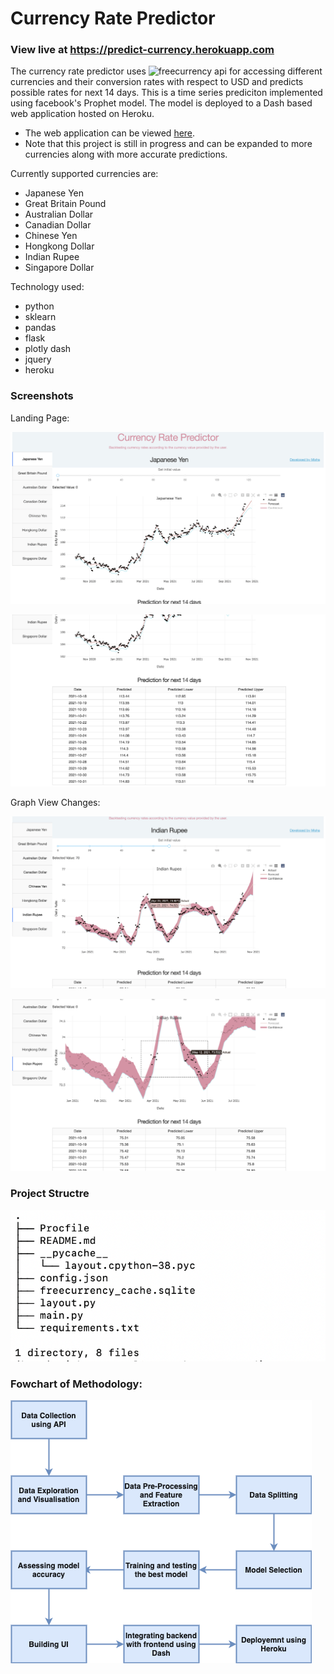 # Currency Rate Predictor

### View live at https://predict-currency.herokuapp.com

The currency rate predictor uses ![freecurrency api](freecurrencyapi.net/) for accessing different currencies and their conversion rates with respect to USD and predicts possible rates for next 14 days. This is a time series prediciton implemented using facebook's Prophet model. The model is deployed to a Dash based web application hosted on Heroku.  

- The web application can be viewed [here](https://currency-predictor-app.herokuapp.com/).
- Note that this project is still in progress and can be expanded to more currencies along with more accurate predictions.

Currently supported currencies are:

- Japanese Yen
- Great Britain Pound
- Australian Dollar
- Canadian Dollar
- Chinese Yen
- Hongkong Dollar
- Indian Rupee
- Singapore Dollar

Technology used:
- python
- sklearn
- pandas
- flask
- plotly dash
- jquery
- heroku

### Screenshots

Landing Page:

![Screenshot 1](/screenshots/Confidence_removed.png)

![Screenshot 2](/screenshots/Tabular_prediction.png)

Graph View Changes:

![Screenshot 1](/screenshots/Initial_value_changed.png)

![Screenshot 2](/screenshots/Region_select.png)

### Project Structre
![Screenshot 1](/Screenshots/tree.png)

### Fowchart of Methodology:
![Screenshot 1](/screenshots/Flowchart_of_methodology.png)
